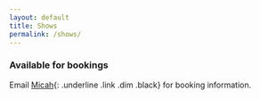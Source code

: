 ```yaml
---
layout: default
title: Shows
permalink: /shows/
---
```


### Available for bookings

Email [Micah](mailto:micah@verdantmile.com){: .underline .link .dim .black} for booking information.
